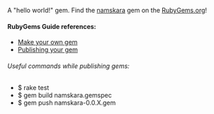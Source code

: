 A "hello world!" gem. Find the [namskara](https://rubygems.org/gems/namskara) gem on the [RubyGems.org](https://rubygems.org)!

#### RubyGems Guide references:

- [Make your own gem](https://guides.rubygems.org/make-your-own-gem)
- [Publishing your gem](https://guides.rubygems.org/publishing)

###### Useful commands while publishing gems:

- $ rake test
- $ gem build namskara.gemspec
- $ gem push namskara-0.0.X.gem
